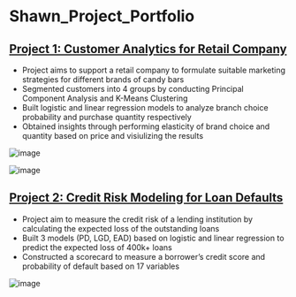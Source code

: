 # Shawn_Project_Portfolio

## [Project 1: Customer Analytics for Retail Company](https://github.com/shawn-y-sun/Customer_Analytics_Retail)
- Project aims to support a retail company to formulate suitable marketing strategies for different brands of candy bars
- Segmented customers into 4 groups by conducting Principal Component Analysis and K-Means Clustering
- Built logistic and linear regression models to analyze branch choice probability and purchase quantity respectively
- Obtained insights through performing elasticity of brand choice and quantity based on price and visiulizing the results

![image](https://user-images.githubusercontent.com/77659538/109506101-3c697180-7ad8-11eb-8ff0-311b6904bf62.png)

![image](https://user-images.githubusercontent.com/77659538/109506147-48553380-7ad8-11eb-994f-b0bd1775ae36.png)


## [Project 2: Credit Risk Modeling for Loan Defaults](https://github.com/shawn-y-sun/Credit_Risk_Model_LoanDefaults)
- Project aim to measure the credit risk of a lending institution by calculating the expected loss of the outstanding loans
- Built 3 models (PD, LGD, EAD) based on logistic and linear regression to predict the expected loss of 400k+ loans
- Constructed a scorecard to measure a borrower’s credit score and probability of default based on 17 variables

![image](https://user-images.githubusercontent.com/77659538/109506077-370c2700-7ad8-11eb-9b35-c0216c6a6cc8.png)
